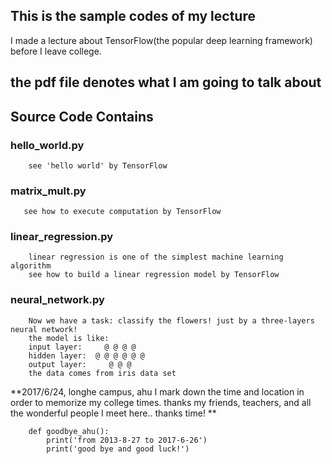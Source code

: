 ## This is the sample codes of my lecture
I made a lecture about TensorFlow(the popular deep learning framework)
before I leave college.
## the pdf file denotes what I am going to talk about
## Source Code Contains
### hello_world.py
```
    see 'hello world' by TensorFlow
```

### matrix_mult.py
```
   see how to execute computation by TensorFlow
```

### linear_regression.py
```
    linear regression is one of the simplest machine learning algorithm
    see how to build a linear regression model by TensorFlow
```

### neural_network.py
```
    Now we have a task: classify the flowers! just by a three-layers neural network!
    the model is like:
    input layer:     @ @ @ @
    hidden layer:  @ @ @ @ @ @
    output layer:     @ @ @
    the data comes from iris data set
```

**2017/6/24, longhe campus, ahu
I mark down the time and location in order to memorize my college times.
thanks my friends, teachers, and all the wonderful people I meet here..
thanks time!
**
```
    def goodbye_ahu():
        print('from 2013-8-27 to 2017-6-26')
        print('good bye and good luck!')
```
